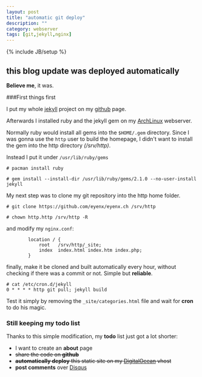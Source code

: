 ```yaml
---
layout: post
title: "automatic git deploy"
description: ""
category: webserver 
tags: [git,jekyll,nginx]
---
```

{% include JB/setup %}

## this blog update was deployed automatically

**Believe me**, it was. 

###First things first

I put my whole [jekyll](http://jekyllbootstrap.com) project on my [github](https://github.com/eyenx/eyenx.ch) page.

Afterwards I installed ruby and the jekyll gem on my [ArchLinux](http://archlinux.org) webserver.

Normally ruby would install all gems into the `$HOME/.gem` directory. Since I was gonna use the `http` user to build the homepage, I didn't want to install the gem into the http directory *(/srv/http)*.

Instead I put it under `/usr/lib/ruby/gems`

`# pacman install ruby`

`# gem install --install-dir /usr/lib/ruby/gems/2.1.0 --no-user-install jekyll`

My next step was to clone my git repository into the http home folder.

`# git clone https://github.com/eyenx/eyenx.ch /srv/http`

`# chown http.http /srv/http -R`

and modify my `nginx.conf`:

```
        location / {
            root   /srv/http/_site;
            index  index.html index.htm index.php;
        }
```

finally, make it be cloned and built automatically every hour, without checking if there was a commit or not. Simple but **reliable**.

```
# cat /etc/cron.d/jekyll
0 * * * * http git pull; jekyll build 
```

Test it simply by removing the `_site/categories.html` file and wait for **cron** to do his magic.

### Still keeping my todo list

Thanks to this simple modification, my **todo** list just got a lot shorter:

- I want to create an **about** page
- <s> share the code on **github** </s> 
- <s>**automatically deploy** this static site on my [DigitalOcean](http://digitalocean.com) vhost</s>
- **post comments** over [Disqus](http://disqus.com)
